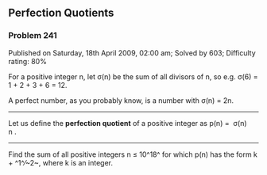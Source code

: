 Perfection Quotients
--------------------

### Problem 241

Published on Saturday, 18th April 2009, 02:00 am; Solved by 603;
Difficulty rating: 80%

For a positive integer n, let σ(n) be the sum of all divisors of n, so
e.g. σ(6) = 1 + 2 + 3 + 6 = 12.

A perfect number, as you probably know, is a number with σ(n) = 2n.

  -------------- -------------- -------------- -------------- --------------
  Let us define
  the
  **perfection
  quotient** of
  a positive
  integer as
  p(n)
  = 
  σ(n)\
  n
  .
  -------------- -------------- -------------- -------------- --------------

Find the sum of all positive integers n ≤ 10^18^ for which p(n) has the
form k + ^1^⁄~2~, where k is an integer.
